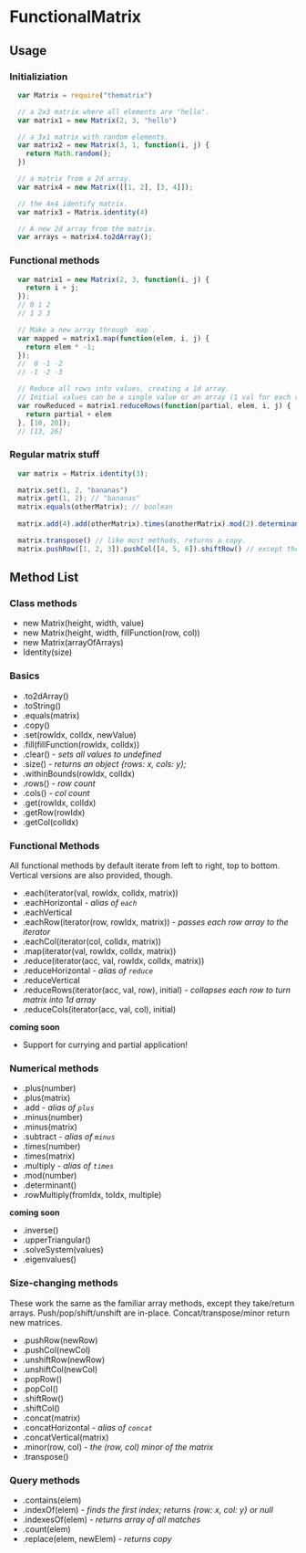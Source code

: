 # FunctionalMatrix

## Usage

### Initializiation
```javascript
  var Matrix = require("thematrix")

  // a 2x3 matrix where all elements are "hello".
  var matrix1 = new Matrix(2, 3, "hello")

  // a 3x1 matrix with random elements.
  var matrix2 = new Matrix(3, 1, function(i, j) {
    return Math.random();
  })

  // a matrix from a 2d array.
  var matrix4 = new Matrix([[1, 2], [3, 4]]);

  // the 4x4 identify matrix.
  var matrix3 = Matrix.identity(4)

  // A new 2d array from the matrix.
  var arrays = matrix4.to2dArray();
```

### Functional methods

```javascript
  var matrix1 = new Matrix(2, 3, function(i, j) {
    return i + j;
  });
  // 0 1 2
  // 1 2 3

  // Make a new array through `map`.
  var mapped = matrix1.map(function(elem, i, j) {
    return elem * -1;
  });
  //  0 -1 -2
  // -1 -2 -3

  // Reduce all rows into values, creating a 1d array.
  // Initial values can be a single value or an array (1 val for each row).
  var rowReduced = matrix1.reduceRows(function(partial, elem, i, j) {
    return partial + elem
  }, [10, 20]); 
  // [13, 26]
```

### Regular matrix stuff

```javascript
  var matrix = Matrix.identity(3);

  matrix.set(1, 2, "bananas")
  matrix.get(1, 2); // "bananas"
  matrix.equals(otherMatrix); // boolean
  
  matrix.add(4).add(otherMatrix).times(anotherMatrix).mod(2).determinant()

  matrix.transpose() // like most methods, returns a copy.
  matrix.pushRow([1, 2, 3]).pushCol([4, 5, 6]).shiftRow() // except these, for parity with standard array methods.
```

## Method List

### Class methods
- new Matrix(height, width, value)
- new Matrix(height, width, fillFunction(row, col))
- new Matrix(arrayOfArrays)
- Identity(size)

### Basics
- .to2dArray()
- .toString()
- .equals(matrix)
- .copy()
- .set(rowIdx, colIdx, newValue)
- .fill(fillFunction(rowIdx, colIdx))
- .clear() - *sets all values to undefined*
- .size() - *returns an object {rows: x, cols: y};*
- .withinBounds(rowIdx, colIdx)
- .rows() - *row count*
- .cols() - *col count*
- .get(rowIdx, colIdx)
- .getRow(rowIdx)
- .getCol(colIdx)

### Functional Methods
All functional methods by default iterate from left to right, top to bottom.  Vertical versions are also provided, though.

- .each(iterator(val, rowIdx, colIdx, matrix))
- .eachHorizontal - *alias of `each`*
- .eachVertical
- .eachRow(iterator(row, rowIdx, matrix)) - *passes each row array to the iterator*
- .eachCol(iterator(col, colIdx, matrix))
- .map(iterator(val, rowIdx, colIdx, matrix))
- .reduce(iterator(acc, val, rowIdx, colIdx, matrix))
- .reduceHorizontal - *alias of `reduce`*
- .reduceVertical
- .reduceRows(iterator(acc, val, row), initial) - *collapses each row to turn matrix into 1d array*
- .reduceCols(iterator(acc, val, col), initial)

__coming soon__
- Support for currying and partial application!

### Numerical methods

- .plus(number)
- .plus(matrix)
- .add - *alias of `plus`*
- .minus(number)
- .minus(matrix)
- .subtract - *alias of `minus`*
- .times(number)
- .times(matrix)
- .multiply - *alias of `times`*
- .mod(number)
- .determinant()
- .rowMultiply(fromIdx, toIdx, multiple)

__coming soon__
- .inverse()
- .upperTriangular()
- .solveSystem(values)
- .eigenvalues()


### Size-changing methods
These work the same as the familiar array methods, except they take/return arrays. Push/pop/shift/unshift are in-place.  Concat/transpose/minor return new matrices.

- .pushRow(newRow)
- .pushCol(newCol)
- .unshiftRow(newRow)
- .unshiftCol(newCol)
- .popRow()
- .popCol()
- .shiftRow()
- .shiftCol()
- .concat(matrix)
- .concatHorizontal - *alias of `concat`*
- .concatVertical(matrix)
- .minor(row, col) - *the (row, col) minor of the matrix*
- .transpose()

### Query methods

- .contains(elem)
- .indexOf(elem) - *finds the first index; returns {row: x, col: y} or null*
- .indexesOf(elem) - *returns array of all matches*
- .count(elem)
- .replace(elem, newElem) - *returns copy*





